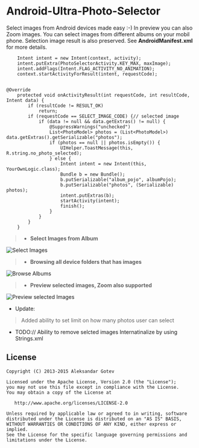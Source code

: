 Android-Ultra-Photo-Selector
=============================
Select images from Android devices made easy :-) In preview you can also Zoom images. You can select images from different albums
on your mobil phone. Selection image result is also preserved. See **AndroidManifest.xml** for more details. 

        Intent intent = new Intent(context, activity);
		intent.putExtra(PhotoSelectorActivity.KEY_MAX, maxImage);
		intent.addFlags(Intent.FLAG_ACTIVITY_NO_ANIMATION);
		context.startActivityForResult(intent, requestCode);


    @Override
    	protected void onActivityResult(int requestCode, int resultCode, Intent data) {
    		if (resultCode != RESULT_OK)
    			return;
    		if (requestCode == SELECT_IMAGE_CODE) {// selected image
    			if (data != null && data.getExtras() != null) {
    				@SuppressWarnings("unchecked")
    				List<PhotoModel> photos = (List<PhotoModel>) data.getExtras().getSerializable("photos");
    				if (photos == null || photos.isEmpty()) {
    					UIHelper.ToastMessage(this, R.string.no_photo_selected);
    				} else {
    					Intent intent = new Intent(this, YourOwnLogic.class);
    					Bundle b = new Bundle();
    					b.putSerializable("album_pojo", albumPojo);
    					b.putSerializable("photos", (Serializable) photos);
    					intent.putExtras(b);
    					startActivity(intent);
    					finish();
    				}
    			}
    		}
    	}

> - **Select Images from Album** 


![Select Images](https://github.com/AizazAZ/Android-Ultra-Photo-Selector/blob/master/media/image1.png)

> - **Browsing all device folders that has images** 


![Browse Albums](https://github.com/AizazAZ/Android-Ultra-Photo-Selector/blob/master/media/image2.png)

> - **Preview selected images, Zoom also supported**


![Preview selected Images](https://github.com/AizazAZ/Android-Ultra-Photo-Selector/blob/master/media/image3.png)

* Update:
> Added ability to set limit on how many photos user can select

* TODO://
Ability to remove selcted images
Internatinalize by using Strings.xml




## License

    Copyright (C) 2013-2015 Aleksandar Gotev

    Licensed under the Apache License, Version 2.0 (the "License");
    you may not use this file except in compliance with the License.
    You may obtain a copy of the License at

       http://www.apache.org/licenses/LICENSE-2.0

    Unless required by applicable law or agreed to in writing, software
    distributed under the License is distributed on an "AS IS" BASIS,
    WITHOUT WARRANTIES OR CONDITIONS OF ANY KIND, either express or implied.
    See the License for the specific language governing permissions and
    limitations under the License.
